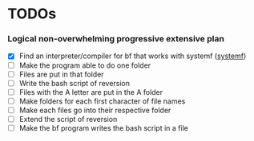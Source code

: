 # TODOs

### Logical non-overwhelming progressive extensive plan
- [X] Find an interpreter/compiler for bf that works with systemf ([systemf](https://github.com/ajyoon/systemf))
- [ ] Make the program able to do one folder  
- [ ] Files are put in that folder  
- [ ] Write the bash script of reversion  
- [ ] Files with the A letter are put in the A folder  
- [ ] Make folders for each first character of file names  
- [ ] Make each files go into their respective folder  
- [ ] Extend the script of reversion  
- [ ] Make the bf program writes the bash script in a file  
